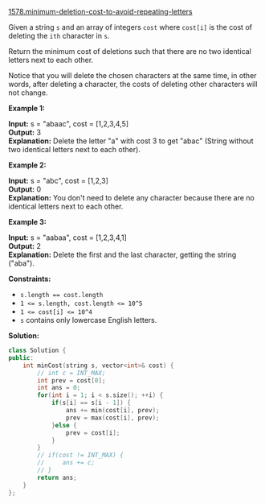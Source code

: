 [1578.minimum-deletion-cost-to-avoid-repeating-letters](https://leetcode.com/problems/minimum-deletion-cost-to-avoid-repeating-letters/)  

Given a string `s` and an array of integers `cost` where `cost[i]` is the cost of deleting the `ith` character in `s`.

Return the minimum cost of deletions such that there are no two identical letters next to each other.

Notice that you will delete the chosen characters at the same time, in other words, after deleting a character, the costs of deleting other characters will not change.

**Example 1:**

  
**Input:** s = "abaac", cost = \[1,2,3,4,5\]  
**Output:** 3  
**Explanation:** Delete the letter "a" with cost 3 to get "abac" (String without two identical letters next to each other).  

**Example 2:**

  
**Input:** s = "abc", cost = \[1,2,3\]  
**Output:** 0  
**Explanation:** You don't need to delete any character because there are no identical letters next to each other.  

**Example 3:**

  
**Input:** s = "aabaa", cost = \[1,2,3,4,1\]  
**Output:** 2  
**Explanation:** Delete the first and the last character, getting the string ("aba").  

**Constraints:**

*   `s.length == cost.length`
*   `1 <= s.length, cost.length <= 10^5`
*   `1 <= cost[i] <= 10^4`
*   `s` contains only lowercase English letters.  



**Solution:**  

```cpp
class Solution {
public:
    int minCost(string s, vector<int>& cost) {
        // int c = INT_MAX;
        int prev = cost[0];
        int ans = 0;
        for(int i = 1; i < s.size(); ++i) {
            if(s[i] == s[i - 1]) {
                ans += min(cost[i], prev);
                prev = max(cost[i], prev);
            }else {
                prev = cost[i];
            }
        }
        // if(cost != INT_MAX) {
        //     ans += c;
        // }
        return ans;
    }
};
```
      
